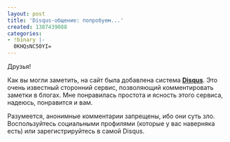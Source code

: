 ```yaml
---
layout: post
title: 'Disqus-общение: попробуем...'
created: 1387439088
categories:
- !binary |-
  0KHQsNC50YI=
---
```

Друзья!

Как вы могли заметить, на сайт была добавлена система **<a href="https://disqus.com/">Disqus</a>**. Это очень известный сторонний сервис, позволяющий комментировать заметки в блогах. Мне понравилась простота и ясность этого сервиса, надеюсь, понравится и вам.

Разумеется, анонимные комментарии запрещены, ибо они суть зло. Воспользуйтесь социальными профилями (которые у вас наверняка есть) или зарегистрируйтесь в самой Disqus.
